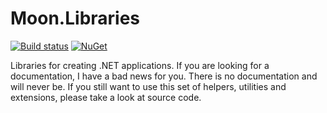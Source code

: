 # Moon.Libraries

[![Build status](https://ci.appveyor.com/api/projects/status/viirsukefrkal9x6?svg=true)](https://ci.appveyor.com/project/djanosik/moon-libraries)
[![NuGet](https://img.shields.io/nuget/v/Moon.Runtime.svg)](https://www.nuget.org/packages/Moon.Runtime)

Libraries for creating .NET applications. If you are looking for a documentation, I have a bad news for you. There is no documentation and will never be. If you still want to use this set of helpers, utilities and extensions, please take a look at source code.